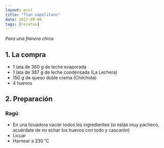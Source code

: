 ```yaml
---
layout: post
title: "flan napolitano"
date: 2017-09-06
tags: [recetas]
---
```


_Para una flanera chica_

## 1. La compra

* 1 lata de 360 g de leche evaporada
* 1 lata de 387 g de leche condensada (La Lechera)
* 150 g de queso doble crema (Chilchota)
* 4 huevos

## 2. Preparación

### Ragú

* En una licuadora vaciar todos los ingredientes (si estás muy pacheco, acuérdate de no echar los huevos con todo y cascarón)
* Licuar
* Hornear a 230 ˚C
